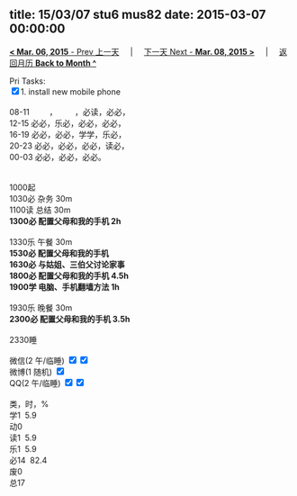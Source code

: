 title: 15/03/07 stu6 mus82
date: 2015-03-07 00:00:00
---
[**< Mar. 06, 2015** - Prev 上一天](/lifelogs/2015/03/d06.html) &nbsp; &nbsp; | &nbsp; &nbsp; [下一天 Next - **Mar. 08, 2015 >**](/lifelogs/2015/03/d08.html) &nbsp; &nbsp; |  &nbsp; &nbsp; [返回月历 **Back to Month ^**](/lifelogs/2015/03/index.html)
<br/><div>Pri Tasks:<br/><input type="checkbox" checked="true"/>1. install new mobile phone<div><br/></div>08-11         ，        ，必读，必必，<br/>12-15 必必，乐必，必必，必必，<br/>16-19 必必，必必，学学，乐必，<br/>20-23 必必，必必，必必，读必，</div><div>00-03 必必，必必，必必。<br/> <div><br/></div>1000起<br/>1030必 杂务 30m</div><div>1100读 总结 30m</div><div><b>1300必 </b><b>配置父母和我的手机</b><b> 2h</b></div><div><b><br/></b></div><div>1330乐 午餐 30m</div><div><b>1530必 配置父母和我的手机</b></div><div><b>1630必 与姑姐、三伯父讨论家事</b></div><div><b>1800必</b><b> 配置父母和我的手机 4.5h</b></div><div><b>1900学 电脑、手机翻墙方法 1h</b></div><div><b><br/></b></div><div>1930乐 晚餐 30m</div><div><b>2300必 配置父母和我的手机 3.5h</b></div><div><div><b><br/></b></div>2330睡</div><div><br/>微信(2 午/临睡) <input type="checkbox" checked="true"/><input type="checkbox" checked="true"/><br/>微博(1 随机) <input type="checkbox" checked="false"/><br/>QQ(2 午/临睡) <input type="checkbox" checked="true"/><input type="checkbox" checked="true"/><br/><div><br/></div>类，时，%<br/>学1  5.9<br/>动0<br/>读1  5.9<br/>乐1  5.9<br/>必14  82.4<br/>废0<br/>总17</div>